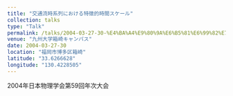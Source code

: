 ```yaml
---
title: "交通流時系列における特徴的時間スケール"
collection: talks
type: "Talk"
permalink: /talks/2004-03-27-30-%E4%BA%A4%E9%80%9A%E6%B5%81%E6%99%82%E7%B3%BB%E5%88%97%E3%81%AB%E3%81%8A%E3%81%91%E3%82%8B%E7%89%B9%E5%BE%B4%E7%9A%84%E6%99%82%E9%96%93%E3%82%B9%E3%82%B1%E3%83%BC%E3%83%AB
venue: "九州大学箱崎キャンパス"
date: 2004-03-27-30
location: "福岡市博多区箱崎"
latitude: "33.6266628"
longitude: "130.4228505"
---
```


2004年日本物理学会第59回年次大会
